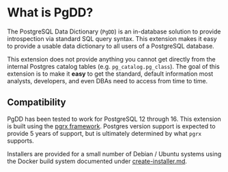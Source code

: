 # What is PgDD?

The PostgreSQL Data Dictionary (`PgDD`) is an in-database solution to provide
introspection via standard SQL query syntax. This extension makes it easy to
provide a usable data dictionary to all users of a PostgreSQL database.

This extension does not provide anything you cannot get directly from the
internal Postgres catalog tables (e.g. `pg_catalog.pg_class`). The goal
of this extension is to make it **easy** to get the standard, default
information most analysts, developers, and even DBAs need to access
from time to time.


## Compatibility

PgDD has been tested to work for PostgreSQL 12 through 16.
This extension is built using the
[pgrx framework](https://github.com/pgcentralfoundation/pgrx).  Postgres
version support is expected to provide 5 years of support, but is ultimately
determined by what `pgrx` supports.

Installers are provided for a small number of Debian / Ubuntu systems using
the Docker build system documented under [create-installer.md](create-installer.md).

